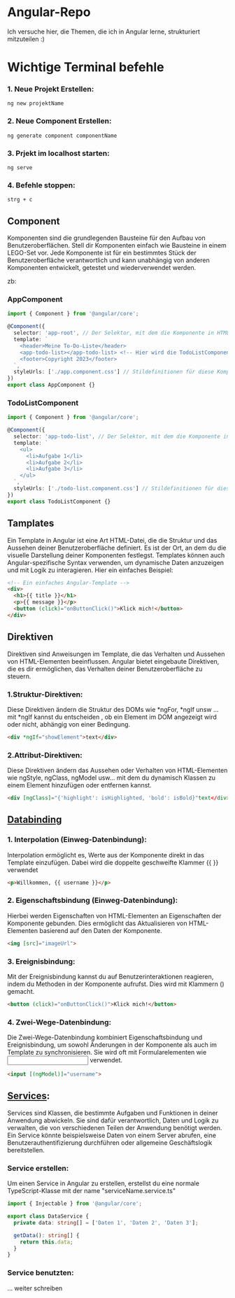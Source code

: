 # Angular-Repo
Ich versuche hier, die Themen, die ich in Angular lerne, strukturiert mitzuteilen :)

# Wichtige Terminal befehle

### 1. Neue Projekt Erstellen:
```
ng new projektName
```

### 2. Neue Component Erstellen:
```
ng generate component componentName
```

### 3. Prjekt im localhost starten:
```
ng serve
```

### 4. Befehle stoppen:
```
strg + c
```

## Component
Komponenten sind die grundlegenden Bausteine für den Aufbau von Benutzeroberflächen. Stell dir Komponenten einfach wie Bausteine in einem LEGO-Set vor. Jede Komponente ist für ein bestimmtes Stück der Benutzeroberfläche verantwortlich und kann unabhängig von anderen Komponenten entwickelt, getestet und wiederverwendet werden.

zb:

### AppComponent
```ts
import { Component } from '@angular/core';

@Component({
  selector: 'app-root', // Der Selektor, mit dem die Komponente in HTML verwendet wird
  template: `
    <header>Meine To-Do-Liste</header>
    <app-todo-list></app-todo-list> <!-- Hier wird die TodoListComponent eingefügt -->
    <footer>Copyright 2023</footer>
  `,
  styleUrls: ['./app.component.css'] // Stildefinitionen für diese Komponente
})
export class AppComponent {}
```
### TodoListComponent
```ts
import { Component } from '@angular/core';

@Component({
  selector: 'app-todo-list', // Der Selektor, mit dem die Komponente in HTML verwendet wird
  template: `
    <ul>
      <li>Aufgabe 1</li>
      <li>Aufgabe 2</li>
      <li>Aufgabe 3</li>
    </ul>
  `,
  styleUrls: ['./todo-list.component.css'] // Stildefinitionen für diese Komponente
})
export class TodoListComponent {}
```


## Tamplates
Ein Template in Angular ist eine Art HTML-Datei, die die Struktur und das Aussehen deiner Benutzeroberfläche definiert. Es ist der Ort, an dem du die visuelle Darstellung deiner Komponenten festlegst. Templates können auch Angular-spezifische Syntax verwenden, um dynamische Daten anzuzeigen und mit Logik zu interagieren. Hier ein einfaches Beispiel:
```html
<!-- Ein einfaches Angular-Template -->
<div>
  <h1>{{ title }}</h1>
  <p>{{ message }}</p>
  <button (click)="onButtonClick()">Klick mich!</button>
</div>
```

## Direktiven
Direktiven sind Anweisungen im Template, die das Verhalten und Aussehen von HTML-Elementen beeinflussen. Angular bietet eingebaute Direktiven, die es dir ermöglichen, das Verhalten deiner Benutzeroberfläche zu steuern.

### 1.Struktur-Direktiven: 
Diese Direktiven ändern die Struktur des DOMs wie *ngFor, *ngIf unsw ... mit *ngIf kannst du entscheiden , ob ein Element im DOM angezeigt wird oder nicht, abhängig von einer Bedingung.
```html
<div *ngIf="showElement">text</div>
```

### 2.Attribut-Direktiven:
Diese Direktiven ändern das Aussehen oder Verhalten von HTML-Elementen wie ngStyle, ngClass, ngModel usw... mit dem du dynamisch Klassen zu einem Element hinzufügen oder entfernen kannst.
```html
<div [ngClass]="{'highlight': isHighlighted, 'bold': isBold}"text</div>
```

## [Databinding](https://github.com/moradi-profile/Angular-Repo/tree/main/Tutorial/src/app/databinding)

### 1. Interpolation (Einweg-Datenbindung):
Interpolation ermöglicht es, Werte aus der Komponente direkt in das Template einzufügen. Dabei wird die doppelte geschweifte Klammer {{ }} verwendet
```html
<p>Willkommen, {{ username }}</p>
```

### 2. Eigenschaftsbindung (Einweg-Datenbindung):
Hierbei werden Eigenschaften von HTML-Elementen an Eigenschaften der Komponente gebunden. Dies ermöglicht das Aktualisieren von HTML-Elementen basierend auf den Daten der Komponente.
```html
<img [src]="imageUrl">
```

### 3. Ereignisbindung:
Mit der Ereignisbindung kannst du auf Benutzerinteraktionen reagieren, indem du Methoden in der Komponente aufrufst. Dies wird mit Klammern () gemacht.
```html
<button (click)="onButtonClick()">Klick mich!</button>
```

### 4. Zwei-Wege-Datenbindung:
Die Zwei-Wege-Datenbindung kombiniert Eigenschaftsbindung und Ereignisbindung, um sowohl Änderungen in der Komponente als auch im Template zu synchronisieren. Sie wird oft mit Formularelementen wie <input> verwendet.
```html
<input [(ngModel)]="username">
```

## [Services](https://github.com/moradi-profile/Angular-Repo/tree/main/Tutorial/src/app/servicee):

Services sind Klassen, die bestimmte Aufgaben und Funktionen in deiner Anwendung abwickeln. Sie sind dafür verantwortlich, Daten und Logik zu verwalten, die von verschiedenen Teilen der Anwendung benötigt werden. 
Ein Service könnte beispielsweise Daten von einem Server abrufen, eine Benutzerauthentifizierung durchführen oder allgemeine Geschäftslogik bereitstellen.

### Service erstellen:
Um einen Service in Angular zu erstellen, erstellst du eine normale TypeScript-Klasse mit der name "serviceName.service.ts"

```ts
import { Injectable } from '@angular/core';

export class DataService {
  private data: string[] = ['Daten 1', 'Daten 2', 'Daten 3'];

  getData(): string[] {
    return this.data;
  }
}
```

### Service benutzten:
... weiter schreiben





